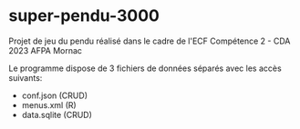 # super-pendu-3000
Projet de jeu du pendu réalisé dans le cadre de l'ECF Compétence 2 - CDA 2023 AFPA Mornac

Le programme dispose de 3 fichiers de données séparés avec les accès suivants: 
- conf.json (CRUD)
- menus.xml (R)
- data.sqlite (CRUD)
